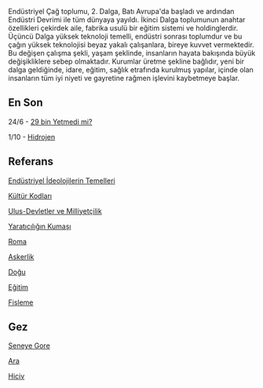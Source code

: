 
Endüstriyel Çağ toplumu, 2. Dalga, Batı Avrupa'da başladı ve ardından
Endüstri Devrimi ile tüm dünyaya yayıldı. İkinci Dalga toplumunun
anahtar özellikleri çekirdek aile, fabrika usulü bir eğitim sistemi ve
holdinglerdir. Üçüncü Dalga yüksek teknoloji temelli, endüstri sonrası
toplumdur ve bu çağın yüksek teknolojisi beyaz yakalı çalışanlara,
bireye kuvvet vermektedir. Bu değişen çalışma şekli, yaşam şeklinde,
insanların hayata bakışında büyük değişikliklere sebep
olmaktadır. Kurumlar üretme şekline bağlıdır, yeni bir dalga
geldiğinde, idare, eğitim, sağlık etrafında kurulmuş yapılar, içinde
olan insanların tüm iyi niyeti ve gayretine rağmen işlevini kaybetmeye
başlar.


## En Son

24/6 - [29 bin Yetmedi mi?](/2019/06/29bin.md)

1/10 - [Hidrojen](/2018/10/hidrojen.md)

## Referans

[Endüstriyel İdeolojilerin Temelleri](/2010/06/endustriyel-ideolojilerin-temelleri.md)

[Kültür Kodları](/2006/07/kltr-kodlar.md)

[Ulus-Devletler ve Milliyetçilik](/2013/09/ulus-devletler-ve-milliyetcilik.md)

[Yaratıcılığın Kumaşı](/2009/04/yaratclgn-kumas.md)

[Roma](/2018/10/roma.md)

[Askerlik](/2007/08/askerlik.md)

[Doğu](/2009/09/dogu.md)

[Eğitim](/2018/10/egitim.md)

[Fişleme](/2018/12/fisleme.html)

## Gez

[Seneye Gore](years.md)

[Ara](search.html)

[Hiciv](hiciv.md)

